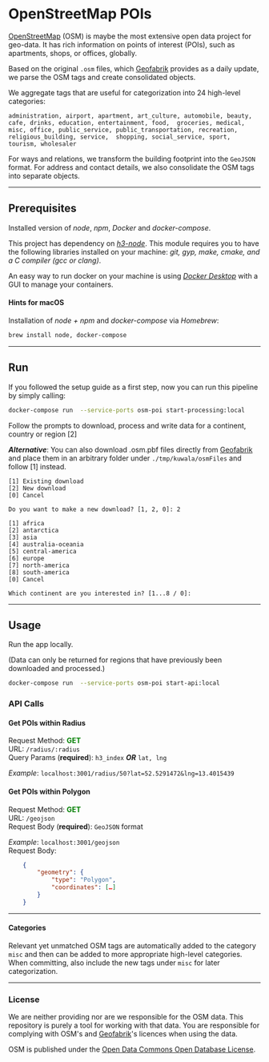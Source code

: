 # OpenStreetMap POIs

[OpenStreetMap](https://www.openstreetmap.org) (OSM) is maybe the most extensive open data project for geo-data. It has 
rich information on points of interest (POIs), such as apartments, shops, or offices, globally.

Based on the original `.osm` files, which [Geofabrik](http://download.geofabrik.de) provides as a daily update, we parse 
the OSM tags and create consolidated objects.

We aggregate tags that are useful for categorization into 24 high-level categories:

`administration, airport, apartment, art_culture, automobile, beauty, cafe, drinks, education, entertainment, food, 
groceries, medical, misc, office, public_service, public_transportation, recreation, religious_building, service, 
shopping, social_service, sport, tourism, wholesaler`

For ways and relations, we transform the building footprint into the `GeoJSON` format. For address and contact details, 
we also consolidate the OSM tags into separate objects.

---

## Prerequisites

Installed version of *node*, *npm*, *Docker* and *docker-compose*.

This project has dependency on [*h3-node*](https://www.npmjs.com/package/h3-node/). This module requires you to have the
following libraries installed on your machine: *git, gyp, make, cmake, and a C compiler (gcc or clang)*.

An easy way to run docker on your machine is using [*Docker Desktop*](https://docs.docker.com/desktop/) with a GUI to 
manage your containers.

#### Hints for macOS

Installation of *node + npm* and *docker-compose* via *Homebrew*:

```zsh
brew install node, docker-compose
```

---

## Run

If you followed the setup guide as a first step, now you can run this pipeline by simply calling:

```zsh
docker-compose run  --service-ports osm-poi start-processing:local
```

Follow the prompts to download, process and write data for a continent, country or region [2]

***Alternative***: You can also download .osm.pbf files directly from [Geofabrik](http://download.geofabrik.de)
and place them in an arbitrary folder under `./tmp/kuwala/osmFiles` and follow [1] instead.

```console
[1] Existing download
[2] New download
[0] Cancel

Do you want to make a new download? [1, 2, 0]: 2

[1] africa
[2] antarctica
[3] asia
[4] australia-oceania
[5] central-america
[6] europe
[7] north-america
[8] south-america
[0] Cancel

Which continent are you interested in? [1...8 / 0]: 

```

---

## Usage

Run the app locally.

(Data can only be returned for regions that have previously been downloaded and processed.)

```zsh
docker-compose run  --service-ports osm-poi start-api:local
```

### API Calls

#### Get POIs within Radius
Request Method: <span style="color:green">**GET**</span><br/>
URL: `/radius/:radius`<br/>
Query Params (**required**): `h3_index` ***OR*** `lat, lng`

*Example*: `localhost:3001/radius/50?lat=52.5291472&lng=13.4015439`

#### Get POIs within Polygon
Request Method: <span style="color:green">**GET**</span><br/>
URL: `/geojson`<br/>
Request Body (**required**): `GeoJSON` format <br/>

*Example*: `localhost:3001/geojson`<br>
Request Body:

```json 
    {
        "geometry": {
            "type": "Polygon",
            "coordinates": […]
        }
    }
```

---
#### Categories

Relevant yet unmatched OSM tags are automatically added to the category `misc` and then can be added to more appropriate high-level
categories. When committing, also include the new tags under `misc` for later categorization. 

---
### License

We are neither providing nor are we responsible for the OSM data. This repository is purely a tool for working
with that data. You are responsible for complying with OSM's and [Geofabrik](http://www.geofabrik.de)'s licences when using the data.

OSM is published under the [Open Data Commons Open Database License](https://www.openstreetmap.org/copyright).